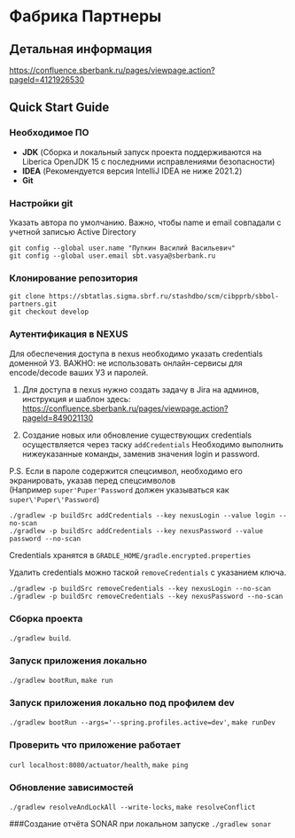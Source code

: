 Фабрика Партнеры
======
## Детальная информация
https://confluence.sberbank.ru/pages/viewpage.action?pageId=4121926530

## Quick Start Guide
### Необходимое ПО
- **JDK** (Сборка и локальный запуск проекта поддерживаются на Liberica OpenJDK 15 с последними исправлениями безопасности)
- **IDEA** (Рекомендуется версия IntelliJ IDEA не ниже 2021.2)
- **Git**

### Настройки git
Указать автора по умолчанию. Важно, чтобы name и email совпадали с учетной записью Active Directory
```
git config --global user.name "Пупкин Василий Васильевич"
git config --global user.email sbt.vasya@sberbank.ru
```

### Клонирование репозитория
```
git clone https://sbtatlas.sigma.sbrf.ru/stashdbo/scm/cibpprb/sbbol-partners.git
git checkout develop
```

### Аутентификация в NEXUS

Для обеспечения доступа в nexus необходимо указать credentials доменной УЗ.
ВАЖНО: не использовать онлайн-сервисы для encode/decode ваших УЗ и паролей.

1. Для доступа в nexus нужно создать задачу в Jira на админов, инструкция и шаблон здесь:
https://confluence.sberbank.ru/pages/viewpage.action?pageId=849021130

2. Создание новых или обновление существующих credentials осуществляется через таску `addCredentials`
Необходимо выполнить нижеуказанные команды, заменив значения login и password.

P.S. Если в пароле содержится спецсимвол, необходимо его экранировать, указав перед спецсимволов \
(Например `super'Puper'Password` должен указываться как `super\'Puper\'Password`)
```
./gradlew -p buildSrc addCredentials --key nexusLogin --value login --no-scan
./gradlew -p buildSrc addCredentials --key nexusPassword --value password --no-scan
```

Credentials хранятся в `GRADLE_HOME/gradle.encrypted.properties`

Удалить credentials можно таской `removeCredentials` с указанием ключа.

```
./gradlew -p buildSrc removeCredentials --key nexusLogin --no-scan
./gradlew -p buildSrc removeCredentials --key nexusPassword --no-scan
```

### Сборка проекта
`./gradlew build`.

### Запуск приложения локально
`./gradlew bootRun`, `make run`

### Запуск приложения локально под профилем dev
`./gradlew bootRun --args='--spring.profiles.active=dev'`, `make runDev`

### Проверить что приложение работает
`curl localhost:8080/actuator/health`, `make ping`

### Обновление зависимостей
`./gradlew resolveAndLockAll --write-locks`, `make resolveConflict`

###Создание отчёта SONAR при локальном запуске
`./gradlew sonar`

